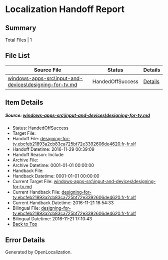 # <a name='report-top'></a> Localization Handoff Report

## Summary
 Total Files | 1

## File List
 Source File | Status | Details 
 ----------- | ------ | ------- 
 [windows-apps-src\input-and-devices\designing-for-tv.md](https://cpubwin.visualstudio.com/windows-uwp/_git/windows-uwp/commit/1f1cf56a7855bda6a1f2a6a6f999a8897a86e201?path=windows-apps-src%2Finput-and-devices%2Fdesigning-for-tv.md&_a=contents) | HandedOffSuccess | [Details](#c5c44c3aa73b96e6dd85a555390e2d4c795704be4357)

## Item Details
##### <a name='c5c44c3aa73b96e6dd85a555390e2d4c795704be4357'></a> Source: [windows-apps-src\input-and-devices\designing-for-tv.md](https://cpubwin.visualstudio.com/windows-uwp/_git/windows-uwp/commit/1f1cf56a7855bda6a1f2a6a6f999a8897a86e201?path=windows-apps-src%2Finput-and-devices%2Fdesigning-for-tv.md&_a=contents)
* Status: HandedOffSuccess
* Target File: 
* Handoff File: [designing-for-tv.ebcfeb21893a2cb83ca725bf72e3392606de4620.fr-fr.xlf](https://cpubwin.visualstudio.com/windows-uwp/_git/WDCLib.handoff/commit/11d866dd7e6cf315693825486a859221eb3104c9?path=ol-handoff%2Fcpubwin%2Fwindows-uwp.fr-fr%2Fmaster%2Fdesigning-for-tv.ebcfeb21893a2cb83ca725bf72e3392606de4620.fr-fr.xlf&_a=contents)
* Handoff Datetime: 2016-11-29 00:39:09
* Handoff Reason: Include
* Archive File: 
* Archive Datetime: 0001-01-01 00:00:00
* Handback File: 
* Handback Datetime: 0001-01-01 00:00:00
* Current Target File: [windows-apps-src\input-and-devices\designing-for-tv.md](https://cpubwin.visualstudio.com/windows-uwp/_git/windows-uwp.fr-fr/commit/b499722b387bb5bf9961078746547751e280aace?path=windows-apps-src%2Finput-and-devices%2Fdesigning-for-tv.md&_a=contents)
* Current Handback File: [designing-for-tv.ebcfeb21893a2cb83ca725bf72e3392606de4620.fr-fr.xlf](https://cpubwin.visualstudio.com/windows-uwp/_git/WDCLib.handback/commit/a2b58f321961fe8e5a80c86cd6d53f983c3d6f0e?path=ol-handback%2Fcpubwin%2Fwindows-uwp.fr-fr%2Fmaster%2Fdesigning-for-tv.ebcfeb21893a2cb83ca725bf72e3392606de4620.fr-fr.xlf&_a=contents)
* Current Handback Datetime: 2016-11-21 16:54:33
* Bilingual File: [designing-for-tv.ebcfeb21893a2cb83ca725bf72e3392606de4620.fr-fr.xlf](https://cpubwin.visualstudio.com/windows-uwp/_git/WDCLib.handback/commit/a2b58f321961fe8e5a80c86cd6d53f983c3d6f0e?path=ol-handback%2Fcpubwin%2Fwindows-uwp.fr-fr%2Fmaster%2Fdesigning-for-tv.ebcfeb21893a2cb83ca725bf72e3392606de4620.fr-fr.xlf&_a=contents)
* Bilingual Datetime: 2016-11-21 17:10:43
* [Back to Top](#report-top)


## Error Details

Generated by OpenLocalization.
